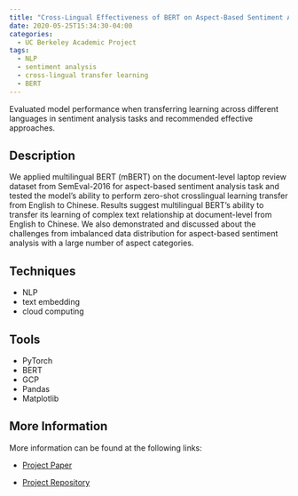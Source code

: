 ```yaml
---
title: "Cross-Lingual Effectiveness of BERT on Aspect-Based Sentiment Analysis"
date: 2020-05-25T15:34:30-04:00
categories:
  - UC Berkeley Academic Project
tags:
  - NLP
  - sentiment analysis
  - cross-lingual transfer learning
  - BERT
---
```

Evaluated model performance when transferring learning across different languages in sentiment analysis tasks and recommended effective approaches.

## Description
We applied multilingual BERT (mBERT) on the document-level laptop review dataset from SemEval-2016 for aspect-based sentiment analysis task and tested the model’s ability to perform zero-shot crosslingual learning transfer from English to Chinese. Results suggest multilingual BERT’s ability to transfer its learning of complex text relationship at document-level from English to Chinese. We also demonstrated and discussed about the challenges from imbalanced data distribution for aspect-based sentiment analysis with a large number of aspect categories.

## Techniques
* NLP
* text embedding
* cloud computing

## Tools
* PyTorch
* BERT
* GCP
* Pandas
* Matplotlib

## More Information
More information can be found at the following links:

* [Project Paper](https://github.com/erikhou45/ABSA-BERT-pair/blob/master/Final_Paper_Erik_Hou.pdf)

* [Project Repository](https://github.com/erikhou45/ABSA-BERT-pair)
